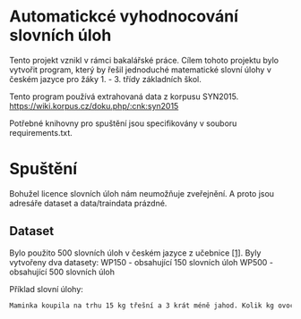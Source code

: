 # Automatickcé vyhodnocování slovních úloh
Tento projekt vznikl v rámci bakalářské práce.
Cílem tohoto projektu bylo vytvořit program, který by 
řešil jednoduché matematické slovní úlohy v českém jazyce pro žáky 1. - 3. třídy základních škol.

Tento program používá extrahovaná data z korpusu SYN2015.  
https://wiki.korpus.cz/doku.php/:cnk:syn2015

Potřebné knihovny pro spuštění jsou specifikovány v souboru requirements.txt.

# Spuštění
Bohužel licence slovních úloh nám neumožňuje zveřejnění. A proto jsou adresáře dataset a data/traindata prázdné.

## Dataset
Bylo použito 500 slovních úloh v českém jazyce z učebnice [[1]](#1).
Byly vytvořeny dva datasety:
WP150 - obsahující 150 slovních úloh
WP500 - obsahující 500 slovních úloh

Příklad slovní úlohy:
```bash
Maminka koupila na trhu 15 kg třešní a 3 krát méně jahod. Kolik kg ovoce koupila dohromady? | 20 | NUM1 + NUM1 / NUM2
```